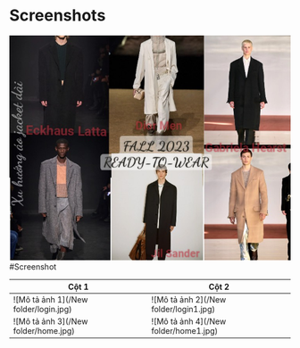 # Screenshots

![Example image](imagesL3.jpg)
#Screenshot

| Cột 1 | Cột 2 |
| --- | --- |
| ![Mô tả ảnh 1](/New folder/login.jpg) | ![Mô tả ảnh 2](/New folder/login1.jpg) |
| ![Mô tả ảnh 3](/New folder/home.jpg) | ![Mô tả ảnh 4](/New folder/home1.jpg) |
